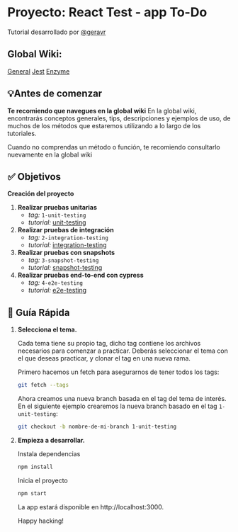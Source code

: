 # Proyecto: React Test - app To-Do

Tutorial desarrollado por [@geravr](https://github.com/geravr)

## Global Wiki:
 [General](./docs/wiki/general.md)
 [Jest](./docs/wiki/jest.md)
 [Enzyme](./docs/wiki/enzyme.md)

## 💡Antes de comenzar
 **Te recomiendo que navegues en la global wiki**
 En la global wiki, encontrarás conceptos generales, tips, descripciones y ejemplos de uso, de muchos de los métodos que estaremos utilizando a lo largo de los tutoriales.

Cuando no comprendas un método o función, te recomiendo consultarlo nuevamente en la global wiki

## ✅ Objetivos

**Creación del proyecto**

1. **Realizar pruebas unitarias**
   - *tag:*  `1-unit-testing`
   - *tutorial:*  [unit-testing](./docs/steps/unit-testing.md)
2. **Realizar pruebas de integración**
   - *tag:*  `2-integration-testing`
   - *tutorial:*  [integration-testing](./docs/steps/integration-testing.md)
3. **Realizar pruebas con snapshots**
   - *tag:*  `3-snapshot-testing`
   - *tutorial:*  [snapshot-testing](./docs/steps/snapshot-testing.md)
4. **Realizar pruebas end-to-end con cypress**
   - *tag:*  `4-e2e-testing`
   - *tutorial:*  [e2e-testing](./docs/steps/end-to-end-testing.md)   

## 🤖 Guía Rápida

1.  **Selecciona el tema.**

    Cada tema tiene su propio tag, dicho tag contiene los archivos necesarios para comenzar a practicar.
    Deberás seleccionar el tema con el que deseas practicar, y clonar el tag en una nueva rama.

    Primero hacemos un fetch para asegurarnos de tener todos los tags:
    ```sh
    git fetch --tags
    ```
    Ahora creamos una nueva branch basada en el tag del tema de interés.
    En el siguiente ejemplo crearemos la nueva branch basado en el tag `1-unit-testing`:
    ```sh
    git checkout -b nombre-de-mi-branch 1-unit-testing
    ```

2.  **Empieza a desarrollar.**

    Instala dependencias

    ```sh
    npm install
    ```

    Inicia el proyecto

    ```sh
    npm start
    ```

    La app estará disponible en http://localhost:3000.

    Happy hacking!